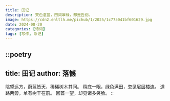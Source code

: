 ```yaml
---
title: 田记
description: 天色湛蓝，田间翠绿，却是告别。
image: https://cdn2.enltlh.me/pichub/1/2025/1c775041bf601629.jpg
date: 2024-08-20
categories: [诗词]
tags: [写作, 杂记]
---
```


::poetry
---
title: 田记
author: 落憾
---
眺望远方，蔚蓝皆天，稀稀树木其间。
稍底一眼，绿色满田，忽见层层楼连。
道路两旁，单有树干在前。
回首一望，却见诸多笑脸。
::